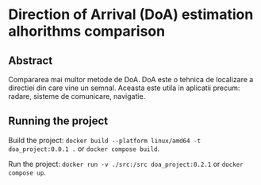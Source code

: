 # Direction of Arrival (DoA) estimation alhorithms comparison

## Abstract 

Compararea mai multor metode de DoA. DoA este o tehnica de localizare a directiei din care vine un semnal.
Aceasta este utila in aplicatii precum: radare, sisteme de comunicare, navigatie.

## Running the project

Build the project:
`docker build --platform linux/amd64 -t doa_project:0.0.1 .`
or
`docker compose build`.

Run the project:
`docker run -v ./src:/src doa_project:0.2.1`
or
`docker compose up`.